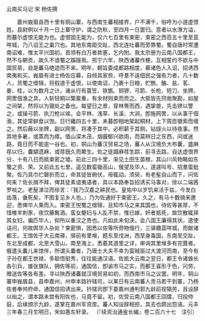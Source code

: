 云南买马记 宋 杨佐撰

　　嘉州峩眉县西十里有铜山寨，与西南生蕃相接界，户不满千，俗呼为小道虚恨姓。县尉例以十月一日上寨守护，谓之防秋，至四月一日罢归。意者以水潦方溢，而蕞尔虚恨无能为也。虚恨固无能为，仅六七百里有束密，束密之西百五十里至苴咩城，乃八诏王之巢穴也。其地东南距交趾，西北连吐蕃而旁靠蜀。蜀自唐时常遭南诏难，惟太平兴国初，首领有白万者款塞，乞内附。我太宗册为云南八国都王，然不与朝贡，故久不谙蜀之蹊隧焉。煕宁六年，陜西诸蕃作梗，互相誓约不欲与中国贸易，自是蕃马绝迹而不来。明年，朝旨委成都路相度，募诸色人入诏，招诱西南夷和买。峩眉有进士杨佐应募，自倾其家赀，呼羣不逞佃民之强有力者，凡十数人，货蜀之缯锦，将假道于虚恨，以使南诏，乃裹十日粮，贮酰、醢、盐、茗、姜、桂，以为数月之计。诸从行有蓑笠、铁甑、铜锣、弓箭、长枪、短刀、坐牌、网罟佃渔之具，人斩轻桐以檠槖重，有余材则束而赍之。大抵皆先窍凿聚勘，如屋之间架，然将以为寝处之备也。每望日之景，穿林箐而西，遇挚兽，先击锣以警之，或操弓箭、执刀枪以竢。会平林、浅草、长溪、大涧，卽施网罟，以从事于佃渔，其徒常鲜食以饱。日行纔四五十里，未暮卽相地架起桐材，上下周匝徽索而缠之。然后蔽以坐牌，副以网罟，将凑于其中，必积薪于其侧，钻燧火以待夜事。然其地多暑，或蒸而为瘴。值山深木茂，烟霾郁兴欲雨，而莫辨日之东西，间或迷路，竟日而不能逾一谷也。初，铜山为蕃汉贸易之场，蕃人从汉境负大布囊，盛麻荏以归，囊罅遗麻，或荏旣久而藂生。佐之徒蹑麻荏生踪，前寻去路，自达虚恨界分，十有八日而抵束密之墟。前此三四十里，渐见土田生苗稼，其山川风物略如东蜀之资、荣。又前此五七里，遥见数蛮锄高山，俄望及华人，遑遽叫号、招羣蛮蚍聚。佐乃具巾纻磬折而立，命其徒皆俯伏，毋辄动。须臾，有老髽自山而下，问佐何来？佐长揖不拜，俾其徒素谙夷语者，具以本路奉旨招诱买马事对，徐以二端茜罗啖之。老髽涕泣而徐言：『我乃汉嘉之耕民也。皇佑中以岁饥来活于兹，今发白齿落，垂死矣，不图复见乡人也。』乃为佐通好于束密王。久之，有马十数骑来邀迎，悉俾华人乘而入。束密王悦蜀之缯锦，且知市马之来其国也，待佐等甚厚，不惜椎羊刺豕，夜饮藤觜酒。蛮女嫠妇与人乱不禁，惟已嫁，奸者抵死，故饮散辄择其女妇，徧匹华人，抑所以重汉之贵也。凡如此未旬浃，会八国王廉得其状，遣使诘问，何故舆华人杂处？束密惧，因悉以佐等所赍物偕行，三驿趣苴咩城，而献诸都王。王馆佐于大云南驿，驿前有里堠，题东至戌洲，西至身毒国，东南至交趾，东北至成都，北至大雪山，南至海上，悉着其道里之详，审询其里堠多有完葺者。俄遣头囊儿来馆伴，所谓头囊者，乃唐士大夫不幸为蛮贼驱过大渡河而南，至今有子孙在都王世禄，多聪悟挺秀，往往能通汉语。佐抵大云南之翌日，都王令诸酋长各引兵，雄张旗队，拥佐等前，通国信，卽谕市马之实，而都王喜形于色，问劳，赠送佐等各有差。寻以陜西诸蕃就汉境贸易如初，而西南市马之议罢。明年，铜山寨申峩眉县，县申嘉州，州申本路钤辖司，以某日有云南蕃人贡马若干到寨，乃杨佐者奉帅府命，通国信招诱出来。钤辖司卽下委嘉州通判郭九龄前视犒劳，且设辞以绐之，谓本路未尝有阳佐也，马竟不留。初，佐受云南八国都王回牒，归投帅庭，后缘颁示九龄，遂掌在嘉州军资库。蕃人知设辞相拒，其去也颇出怨语。元丰三年春三月生明日，宋如愚东轩录。 
（『续资治通鉴长编』卷二百六十七　注引）
